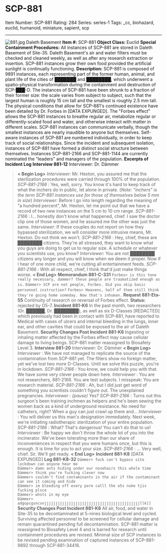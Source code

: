# SCP-881
Item Number: SCP-881
Rating: 284
Series: series-1
Tags: _cc, biohazard, euclid, humanoid, miniature, sapient, scp

---

![881.jpg](https://scp-wiki.wdfiles.com/local--files/scp-881/881.jpg)
Daleth Basement
**Item #:** SCP-881
**Object Class:** Euclid
**Special Containment Procedures:** All instances of SCP-881 are stored in Daleth Basement of Site-35. Daleth Basement's air and water filters must be checked and cleaned weekly, as well as after any research extraction or insertion. SCP-881 instances grow their own food provided the artificial sunlight is continually functioning.
**Description:** SCP-881 is composed of 9891 instances, each representing part of the former human, animal, and plant life of the cities of ███████ and ████████, which underwent a spatio-physical transformation during the containment and destruction of SCP-███-D. The instances of SCP-881 have been shrunk to a fraction of their former size: the scale varies from subject to subject, such that the largest human is roughly 15 cm tall and the smallest is roughly 2.5 mm tall.
The physical conditions that allow for SCP-881's continued existence have been detailed by Dr. Forbes in [DATA EXPUNGED]. The "Forbes effect" allows the SCP-881 instances to breathe regular air, metabolize regular or differently-scaled food and water, and otherwise interact with matter in different scales. SCP-881 instances can communicate verbally, though the smallest instances are nearly inaudible to anyone but themselves.
Self-aware instances of SCP-881 are numbered individually, in order to keep track of social relationships. Since the incident and subsequent isolation, instances of SCP-881 have formed a distinct social structure between themselves. Instances SCP-881-2166 and SCP-881-1144 are currently nominated the "leaders" and managers of the population.
**Excerpts of Incident Log**
**Interview 881-12**
Interviewer: Dr. Dämmer
> **< Begin Log>**
> _Interviewer:_ Mr. Hexton, you assured me that the sterilization procedures were carried through 100% of the population.
> _SCP-881-2166_ : Yes, well, sorry. You know it's hard to keep track of what the inchers do in public, let alone in private. (_Note: "inchers" is the term SCP-881 instances use for those of themselves below 5 mm in size_)
> _Interviewer:_ Before I go into length regarding the meaning of "a hundred percent", Mr. Hexton, let me point out that we have a record of two new instances on the 5 cm to 10 cm range.
> _SCP-881-2166_ : I… honestly don't know what happened, chief. I saw the doctor clip one of those women, and he assured me the other was just the same.
> _Interviewer:_ If these couples do not report on how they bypassed sterilization, we will consider more intrusive means, Mr. Hexton. Do not think we won't.
> _SCP-881-2166_ : Hey, chief, these are ████████ citizens. They're all stressed, they want to know what you guys are doing to get us to regular size. A schedule or whatever you scientists use, you know?
> _Interviewer:_ You are not ████████ citizens any longer and you will know when we deem it proper. Now if I hear of one more child, we're cutting all entertainment feeds.
> _SCP-881-2166_ : With all respect, chief, I think that'd just make things worse.
> **< End Log>**
**Memorandum 881-C-331**
> `Forbes> is this tone really necessary, dammer? these people are traumatized enough as is.`
> `Dämmer> SCP are not people, Forbes. Did you skip basic personnel instruction?`
> `Forbes> Heavens, half of them still think they're going home someday. Now that's inhuman.`
**Request 881-Eta-55**
Continuity of research on reversal of Forbes effect.
**Status:** rejected by O5-7.
**Incident 881-K6**
In the past month, two researchers (Dr. ██████, Dr. ████████), as well as six D-Classes [REDACTED] which previously had been in contact with SCP-881, have reported to Medical with cases of ulcers and internal bleeding in the lungs, inner ear, and other cavities that could be exposed to the air of Daleth Basement.
**Security Changes Post Incident 881-K6**
Ingesting or inhaling matter affected by the Forbes effect may cause cellular damage to living beings. SCP-881 matter reassigned to Biosafety Level 3.
**Interview 881-20**
Interviewer: Dr. Dämmer
> **< Begin Log>**
> _Interviewer_ : We have not managed to replicate the source of the contamination from SCP-881 yet. The filters show no foreign matter, yet we've lost two more D-Classes. Until we solve this puzzle, you're in lockdown.
> _SCP-881-2166_ : You know, we could help you with that. We have some very clever people down here.
> _Interviewer_ : You are not researchers, 881-2166. You are test subjects. I misspeak: You are research material.
> _SCP-881-2166_ : Ah, but I did just get word of something you scientists couldn't figure out. The unexplained pregnancies.
> _Interviewer_ : _(pause)_ Yes?
> _SCP-881-2166_ : Turns out this surgeon's been training inchmen as helpers and he's been sewing the women back as a kind of underground resistance. No need for catheters, right? When a guy can just crawl up there and…
> _Interviewer_ : You will deliver us this man's designation immediately. Next week, we're initiating radiotherapic sterilization of your entire population.
> _SCP-881-2166_ : What? That's dangerous! You can't do that to us!
> _Interviewer_ : Be happy we don't throw the whole lot of you into the incinerator. We've been tolerating more than our share of inconveniences in respect that you were humans once, but this is enough. It is time for you to act your size.
> _SCP-881-2166_ : … Very well, chief. Sir. We'll get ready.
> **< End Log>**
**Incident 881-K8**
[DATA EXPUNGED]
**Log 881-K8-32**
> `Dämmer> fuck can't bypass site lockdown can anyone hear me`  
>  `Dämmer> damn ants hiding under our nosehairs this whole time`  
>  `Dämmer> think you're fucking clever now`  
>  `Dämmer> couldn't find contaminants in the air if the contaminant can see it coming and hide`  
>  `Dämmer> im bleeding off every pore calll the o5s nuke tjis fucking plsce`  
>  `Dämmer> whsts in my eye`  
>  `Dämmer> adgopcgvncvnjjjjjjjjjjjjjjjjjjjjjjjjjjjjjjjjjjjjjjjjjjjllk]]`
**Security Changes Post Incident 881-K8**
All air, food, and water in Site-35 to be decontaminated at 5-nines biological level and cycled. Surviving affected personnel to be screened for cellular damage and remain quarantined pending full decontamination. SCP-881 matter is reassigned to Biosafety Level 4 and is barred for research until containment procedures are revised. Minimal size of SCP instances to be revised pending examination of captured instances of SCP-881-9892 through SCP-881-34416.